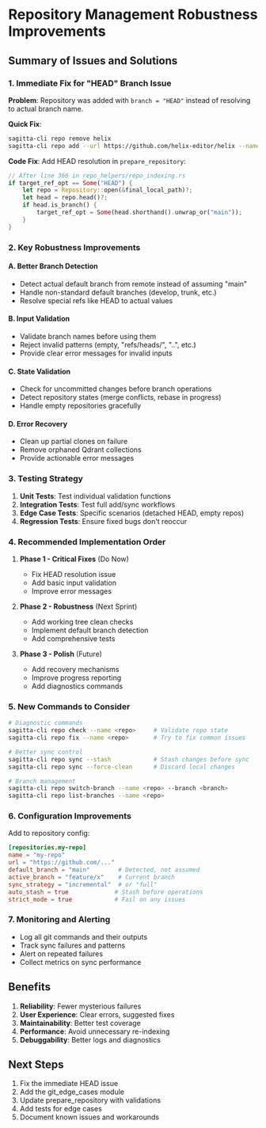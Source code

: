# Repository Management Robustness Improvements

## Summary of Issues and Solutions

### 1. Immediate Fix for "HEAD" Branch Issue

**Problem**: Repository was added with `branch = "HEAD"` instead of resolving to actual branch name.

**Quick Fix**:
```bash
sagitta-cli repo remove helix
sagitta-cli repo add --url https://github.com/helix-editor/helix --name helix
```

**Code Fix**: Add HEAD resolution in `prepare_repository`:
```rust
// After line 366 in repo_helpers/repo_indexing.rs
if target_ref_opt == Some("HEAD") {
    let repo = Repository::open(&final_local_path)?;
    let head = repo.head()?;
    if head.is_branch() {
        target_ref_opt = Some(head.shorthand().unwrap_or("main"));
    }
}
```

### 2. Key Robustness Improvements

#### A. Better Branch Detection
- Detect actual default branch from remote instead of assuming "main"
- Handle non-standard default branches (develop, trunk, etc.)
- Resolve special refs like HEAD to actual values

#### B. Input Validation
- Validate branch names before using them
- Reject invalid patterns (empty, "refs/heads/", "..", etc.)
- Provide clear error messages for invalid inputs

#### C. State Validation
- Check for uncommitted changes before branch operations
- Detect repository states (merge conflicts, rebase in progress)
- Handle empty repositories gracefully

#### D. Error Recovery
- Clean up partial clones on failure
- Remove orphaned Qdrant collections
- Provide actionable error messages

### 3. Testing Strategy

1. **Unit Tests**: Test individual validation functions
2. **Integration Tests**: Test full add/sync workflows
3. **Edge Case Tests**: Specific scenarios (detached HEAD, empty repos)
4. **Regression Tests**: Ensure fixed bugs don't reoccur

### 4. Recommended Implementation Order

1. **Phase 1 - Critical Fixes** (Do Now)
   - Fix HEAD resolution issue
   - Add basic input validation
   - Improve error messages

2. **Phase 2 - Robustness** (Next Sprint)
   - Add working tree clean checks
   - Implement default branch detection
   - Add comprehensive tests

3. **Phase 3 - Polish** (Future)
   - Add recovery mechanisms
   - Improve progress reporting
   - Add diagnostics commands

### 5. New Commands to Consider

```bash
# Diagnostic commands
sagitta-cli repo check --name <repo>     # Validate repo state
sagitta-cli repo fix --name <repo>       # Try to fix common issues

# Better sync control
sagitta-cli repo sync --stash            # Stash changes before sync
sagitta-cli repo sync --force-clean      # Discard local changes

# Branch management
sagitta-cli repo switch-branch --name <repo> --branch <branch>
sagitta-cli repo list-branches --name <repo>
```

### 6. Configuration Improvements

Add to repository config:
```toml
[repositories.my-repo]
name = "my-repo"
url = "https://github.com/..."
default_branch = "main"        # Detected, not assumed
active_branch = "feature/x"    # Current branch
sync_strategy = "incremental"  # or "full"
auto_stash = true             # Stash before operations
strict_mode = true            # Fail on any issues
```

### 7. Monitoring and Alerting

- Log all git commands and their outputs
- Track sync failures and patterns
- Alert on repeated failures
- Collect metrics on sync performance

## Benefits

1. **Reliability**: Fewer mysterious failures
2. **User Experience**: Clear errors, suggested fixes
3. **Maintainability**: Better test coverage
4. **Performance**: Avoid unnecessary re-indexing
5. **Debuggability**: Better logs and diagnostics

## Next Steps

1. Fix the immediate HEAD issue
2. Add the git_edge_cases module
3. Update prepare_repository with validations
4. Add tests for edge cases
5. Document known issues and workarounds